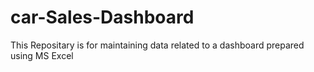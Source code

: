 # car-Sales-Dashboard
This Repositary is for maintaining data related to a dashboard prepared using MS Excel
